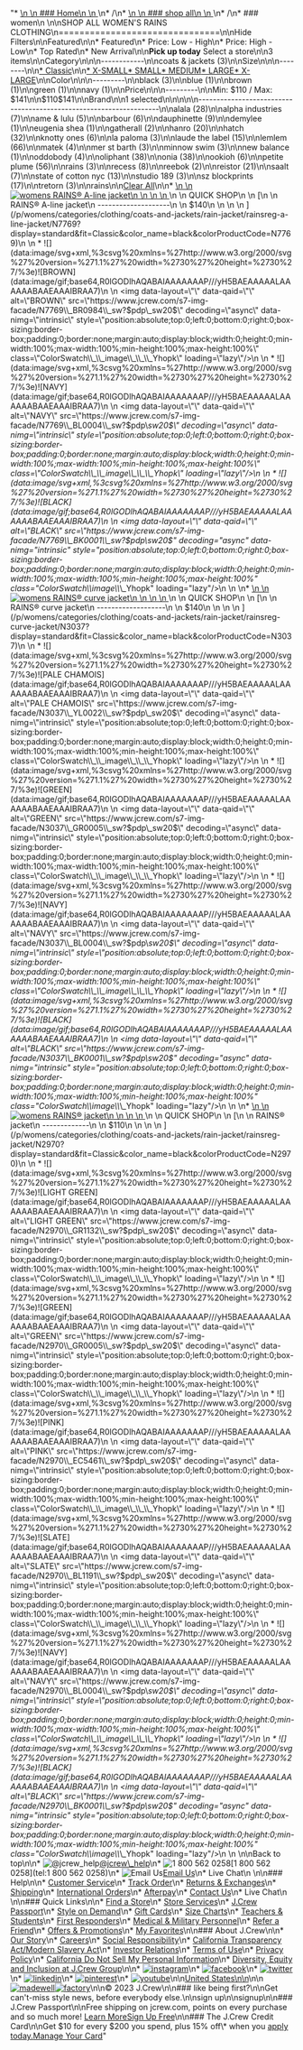"*   [\n    \n    ### Home\n    \n    ](/)\n*   /\n*   [\n    \n    ### shop all\n    \n    ](/all)\n*   /\n*   ### women\n    \n\nSHOP ALL WOMEN'S RAINS CLOTHING\n===============================\n\nHide Filters\n\nFeatured\n\n*   Featured\n*   Price: Low - High\n*   Price: High - Low\n*   Top Rated\n*   New Arrival\n\n**Pick up today** Select a store\n\n3 items\n\nCategory\n\n\n------------\n\n[](/all/womens/categories/clothing?sub-categories=womens-shopall-coatsAndJackets&brand=RAINS&crawl=no)coats & jackets (3)\n\nSize\n\n\n--------\n\n[*   Classic](/all/womens/categories/clothing?brand=RAINS&crawl=no&fit=Classic)\n\n[*   X-SMALL](/all/womens/categories/clothing?brand=RAINS&crawl=no&size=X-SMALL)[*   SMALL](/all/womens/categories/clothing?brand=RAINS&crawl=no&size=SMALL)[*   MEDIUM](/all/womens/categories/clothing?brand=RAINS&crawl=no&size=MEDIUM)[*   LARGE](/all/womens/categories/clothing?brand=RAINS&crawl=no&size=LARGE)[*   X-LARGE](/all/womens/categories/clothing?brand=RAINS&crawl=no&size=X-LARGE)\n\nColor\n\n\n---------\n\n[](/all/womens/categories/clothing?brand=RAINS&crawl=no&l_color=root-black)black (3)\n\n[](/all/womens/categories/clothing?brand=RAINS&crawl=no&l_color=root-blue)blue (1)\n\n[](/all/womens/categories/clothing?brand=RAINS&crawl=no&l_color=root-brown)brown (1)\n\n[](/all/womens/categories/clothing?brand=RAINS&crawl=no&l_color=root-green)green (1)\n\n[](/all/womens/categories/clothing?brand=RAINS&crawl=no&l_color=root-navy)navy (1)\n\nPrice\n\n\n---------\n\nMin: $110 / Max: $141\n\n$110$141\n\nBrand\n\n1 selected[](/all/womens/categories/clothing?crawl=no)\n\n\n\n\n-------------------------------------------------------------------\n\n[](/all/womens/categories/clothing?brand=ALALA,RAINS&crawl=no)alala (28)\n\n[](/all/womens/categories/clothing?brand=ALPHA%20INDUSTRIES,RAINS&crawl=no)alpha industries (7)\n\n[](/all/womens/categories/clothing?brand=AME%20%26%20LULU,RAINS&crawl=no)ame & lulu (5)\n\n[](/all/womens/categories/clothing?brand=BARBOUR,RAINS&crawl=no)barbour (6)\n\n[](/all/womens/categories/clothing?brand=DAUPHINETTE,RAINS&crawl=no)dauphinette (9)\n\n[](/all/womens/categories/clothing?brand=DEMYLEE,RAINS&crawl=no)demylee (1)\n\n[](/all/womens/categories/clothing?brand=EUGENIA%20SHEA,RAINS&crawl=no)eugenia shea (1)\n\n[](/all/womens/categories/clothing?brand=GATHERALL,RAINS&crawl=no)gatherall (2)\n\n[](/all/womens/categories/clothing?brand=HANRO,RAINS&crawl=no)hanro (20)\n\n[](/all/womens/categories/clothing?brand=HATCH,RAINS&crawl=no)hatch (32)\n\n[](/all/womens/categories/clothing?brand=KNOTTY%20ONES,RAINS&crawl=no)knotty ones (6)\n\n[](/all/womens/categories/clothing?brand=LA%20PALOMA,RAINS&crawl=no)la paloma (3)\n\n[](/all/womens/categories/clothing?brand=LAUDE%20THE%20LABEL,RAINS&crawl=no)laude the label (15)\n\n[](/all/womens/categories/clothing?brand=LEMLEM,RAINS&crawl=no)lemlem (66)\n\n[](/all/womens/categories/clothing?brand=MATEK,RAINS&crawl=no)matek (4)\n\n[](/all/womens/categories/clothing?brand=MER%20ST%20BARTH,RAINS&crawl=no)mer st barth (3)\n\n[](/all/womens/categories/clothing?brand=MINNOW%20SWIM,RAINS&crawl=no)minnow swim (3)\n\n[](/all/womens/categories/clothing?brand=NEW%20BALANCE,RAINS&crawl=no)new balance (1)\n\n[](/all/womens/categories/clothing?brand=ODDOBODY,RAINS&crawl=no)oddobody (4)\n\n[](/all/womens/categories/clothing?brand=OLIPHANT,RAINS&crawl=no)oliphant (38)\n\n[](/all/womens/categories/clothing?brand=ONIA,RAINS&crawl=no)onia (38)\n\n[](/all/womens/categories/clothing?brand=OOKIOH,RAINS&crawl=no)ookioh (6)\n\n[](/all/womens/categories/clothing?brand=PETITE%20PLUME,RAINS&crawl=no)petite plume (56)\n\n[](/all/womens/categories/clothing?crawl=no)rains (3)\n\n[](/all/womens/categories/clothing?brand=RAINS,RECESS&crawl=no)recess (8)\n\n[](/all/womens/categories/clothing?brand=RAINS,REEBOK&crawl=no)reebok (2)\n\n[](/all/womens/categories/clothing?brand=RAINS,REISTOR&crawl=no)reistor (21)\n\n[](/all/womens/categories/clothing?brand=RAINS,SAALT&crawl=no)saalt (7)\n\n[](/all/womens/categories/clothing?brand=RAINS,STATE%20OF%20COTTON%20NYC&crawl=no)state of cotton nyc (13)\n\n[](/all/womens/categories/clothing?brand=RAINS,STUDIO%20189&crawl=no)studio 189 (3)\n\n[](/all/womens/categories/clothing?brand=RAINS,SZ%20BLOCKPRINTS&crawl=no)sz blockprints (17)\n\n[](/all/womens/categories/clothing?brand=RAINS,TRETORN&crawl=no)tretorn (3)\n\nrains[](/all/womens/categories/clothing?crawl=no)\n\n[Clear All](/all/womens/categories/clothing?crawl=no)\n\n*   [\n    \n    ![womens RAINS&reg; A-line jacket](https://www.jcrew.com/s7-img-facade/N7769_BK0001?hei=640&crop=0,0,512,0)\n    \n    \n    \n    ](/p/womens/categories/clothing/coats-and-jackets/rain-jacket/rainsreg-a-line-jacket/N7769?display=standard&fit=Classic&color_name=black&colorProductCode=N7769)\n    \n    QUICK SHOP\n    \n    [\n    \n    RAINS® A-line jacket\n    --------------------\n    \n    $140\n    \n    \n    \n    ](/p/womens/categories/clothing/coats-and-jackets/rain-jacket/rainsreg-a-line-jacket/N7769?display=standard&fit=Classic&color_name=black&colorProductCode=N7769)\n    \n    *   ![](data:image/svg+xml,%3csvg%20xmlns=%27http://www.w3.org/2000/svg%27%20version=%271.1%27%20width=%2730%27%20height=%2730%27/%3e)![BROWN](data:image/gif;base64,R0lGODlhAQABAIAAAAAAAP///yH5BAEAAAAALAAAAAABAAEAAAIBRAA7)\n        \n        <img data-layout=\"\" data-qaid=\"\" alt=\"BROWN\" src=\"https://www.jcrew.com/s7-img-facade/N7769\\_BR0984\\_sw?$pdp\\_sw20$\" decoding=\"async\" data-nimg=\"intrinsic\" style=\"position:absolute;top:0;left:0;bottom:0;right:0;box-sizing:border-box;padding:0;border:none;margin:auto;display:block;width:0;height:0;min-width:100%;max-width:100%;min-height:100%;max-height:100%\" class=\"ColorSwatch\\_\\_image\\_\\_\\_Yhopk\" loading=\"lazy\"/>\n        \n    *   ![](data:image/svg+xml,%3csvg%20xmlns=%27http://www.w3.org/2000/svg%27%20version=%271.1%27%20width=%2730%27%20height=%2730%27/%3e)![NAVY](data:image/gif;base64,R0lGODlhAQABAIAAAAAAAP///yH5BAEAAAAALAAAAAABAAEAAAIBRAA7)\n        \n        <img data-layout=\"\" data-qaid=\"\" alt=\"NAVY\" src=\"https://www.jcrew.com/s7-img-facade/N7769\\_BL0004\\_sw?$pdp\\_sw20$\" decoding=\"async\" data-nimg=\"intrinsic\" style=\"position:absolute;top:0;left:0;bottom:0;right:0;box-sizing:border-box;padding:0;border:none;margin:auto;display:block;width:0;height:0;min-width:100%;max-width:100%;min-height:100%;max-height:100%\" class=\"ColorSwatch\\_\\_image\\_\\_\\_Yhopk\" loading=\"lazy\"/>\n        \n    *   ![](data:image/svg+xml,%3csvg%20xmlns=%27http://www.w3.org/2000/svg%27%20version=%271.1%27%20width=%2730%27%20height=%2730%27/%3e)![BLACK](data:image/gif;base64,R0lGODlhAQABAIAAAAAAAP///yH5BAEAAAAALAAAAAABAAEAAAIBRAA7)\n        \n        <img data-layout=\"\" data-qaid=\"\" alt=\"BLACK\" src=\"https://www.jcrew.com/s7-img-facade/N7769\\_BK0001\\_sw?$pdp\\_sw20$\" decoding=\"async\" data-nimg=\"intrinsic\" style=\"position:absolute;top:0;left:0;bottom:0;right:0;box-sizing:border-box;padding:0;border:none;margin:auto;display:block;width:0;height:0;min-width:100%;max-width:100%;min-height:100%;max-height:100%\" class=\"ColorSwatch\\_\\_image\\_\\_\\_Yhopk\" loading=\"lazy\"/>\n        \n    \n*   [\n    \n    ![womens RAINS&reg; curve jacket](https://www.jcrew.com/s7-img-facade/N3037_BK0001?hei=640&crop=0,0,512,0)\n    \n    \n    \n    ](/p/womens/categories/clothing/coats-and-jackets/rain-jacket/rainsreg-curve-jacket/N3037?display=standard&fit=Classic&color_name=black&colorProductCode=N3037)\n    \n    QUICK SHOP\n    \n    [\n    \n    RAINS® curve jacket\n    -------------------\n    \n    $140\n    \n    \n    \n    ](/p/womens/categories/clothing/coats-and-jackets/rain-jacket/rainsreg-curve-jacket/N3037?display=standard&fit=Classic&color_name=black&colorProductCode=N3037)\n    \n    *   ![](data:image/svg+xml,%3csvg%20xmlns=%27http://www.w3.org/2000/svg%27%20version=%271.1%27%20width=%2730%27%20height=%2730%27/%3e)![PALE CHAMOIS](data:image/gif;base64,R0lGODlhAQABAIAAAAAAAP///yH5BAEAAAAALAAAAAABAAEAAAIBRAA7)\n        \n        <img data-layout=\"\" data-qaid=\"\" alt=\"PALE CHAMOIS\" src=\"https://www.jcrew.com/s7-img-facade/N3037\\_YL0022\\_sw?$pdp\\_sw20$\" decoding=\"async\" data-nimg=\"intrinsic\" style=\"position:absolute;top:0;left:0;bottom:0;right:0;box-sizing:border-box;padding:0;border:none;margin:auto;display:block;width:0;height:0;min-width:100%;max-width:100%;min-height:100%;max-height:100%\" class=\"ColorSwatch\\_\\_image\\_\\_\\_Yhopk\" loading=\"lazy\"/>\n        \n    *   ![](data:image/svg+xml,%3csvg%20xmlns=%27http://www.w3.org/2000/svg%27%20version=%271.1%27%20width=%2730%27%20height=%2730%27/%3e)![GREEN](data:image/gif;base64,R0lGODlhAQABAIAAAAAAAP///yH5BAEAAAAALAAAAAABAAEAAAIBRAA7)\n        \n        <img data-layout=\"\" data-qaid=\"\" alt=\"GREEN\" src=\"https://www.jcrew.com/s7-img-facade/N3037\\_GR0005\\_sw?$pdp\\_sw20$\" decoding=\"async\" data-nimg=\"intrinsic\" style=\"position:absolute;top:0;left:0;bottom:0;right:0;box-sizing:border-box;padding:0;border:none;margin:auto;display:block;width:0;height:0;min-width:100%;max-width:100%;min-height:100%;max-height:100%\" class=\"ColorSwatch\\_\\_image\\_\\_\\_Yhopk\" loading=\"lazy\"/>\n        \n    *   ![](data:image/svg+xml,%3csvg%20xmlns=%27http://www.w3.org/2000/svg%27%20version=%271.1%27%20width=%2730%27%20height=%2730%27/%3e)![NAVY](data:image/gif;base64,R0lGODlhAQABAIAAAAAAAP///yH5BAEAAAAALAAAAAABAAEAAAIBRAA7)\n        \n        <img data-layout=\"\" data-qaid=\"\" alt=\"NAVY\" src=\"https://www.jcrew.com/s7-img-facade/N3037\\_BL0004\\_sw?$pdp\\_sw20$\" decoding=\"async\" data-nimg=\"intrinsic\" style=\"position:absolute;top:0;left:0;bottom:0;right:0;box-sizing:border-box;padding:0;border:none;margin:auto;display:block;width:0;height:0;min-width:100%;max-width:100%;min-height:100%;max-height:100%\" class=\"ColorSwatch\\_\\_image\\_\\_\\_Yhopk\" loading=\"lazy\"/>\n        \n    *   ![](data:image/svg+xml,%3csvg%20xmlns=%27http://www.w3.org/2000/svg%27%20version=%271.1%27%20width=%2730%27%20height=%2730%27/%3e)![BLACK](data:image/gif;base64,R0lGODlhAQABAIAAAAAAAP///yH5BAEAAAAALAAAAAABAAEAAAIBRAA7)\n        \n        <img data-layout=\"\" data-qaid=\"\" alt=\"BLACK\" src=\"https://www.jcrew.com/s7-img-facade/N3037\\_BK0001\\_sw?$pdp\\_sw20$\" decoding=\"async\" data-nimg=\"intrinsic\" style=\"position:absolute;top:0;left:0;bottom:0;right:0;box-sizing:border-box;padding:0;border:none;margin:auto;display:block;width:0;height:0;min-width:100%;max-width:100%;min-height:100%;max-height:100%\" class=\"ColorSwatch\\_\\_image\\_\\_\\_Yhopk\" loading=\"lazy\"/>\n        \n    \n*   [\n    \n    ![womens RAINS&reg; jacket](https://www.jcrew.com/s7-img-facade/N2970_BK0001?hei=640&crop=0,0,512,0)\n    \n    \n    \n    ](/p/womens/categories/clothing/coats-and-jackets/rain-jacket/rainsreg-jacket/N2970?display=standard&fit=Classic&color_name=black&colorProductCode=N2970)\n    \n    QUICK SHOP\n    \n    [\n    \n    RAINS® jacket\n    -------------\n    \n    $110\n    \n    \n    \n    ](/p/womens/categories/clothing/coats-and-jackets/rain-jacket/rainsreg-jacket/N2970?display=standard&fit=Classic&color_name=black&colorProductCode=N2970)\n    \n    *   ![](data:image/svg+xml,%3csvg%20xmlns=%27http://www.w3.org/2000/svg%27%20version=%271.1%27%20width=%2730%27%20height=%2730%27/%3e)![LIGHT GREEN](data:image/gif;base64,R0lGODlhAQABAIAAAAAAAP///yH5BAEAAAAALAAAAAABAAEAAAIBRAA7)\n        \n        <img data-layout=\"\" data-qaid=\"\" alt=\"LIGHT GREEN\" src=\"https://www.jcrew.com/s7-img-facade/N2970\\_GR1132\\_sw?$pdp\\_sw20$\" decoding=\"async\" data-nimg=\"intrinsic\" style=\"position:absolute;top:0;left:0;bottom:0;right:0;box-sizing:border-box;padding:0;border:none;margin:auto;display:block;width:0;height:0;min-width:100%;max-width:100%;min-height:100%;max-height:100%\" class=\"ColorSwatch\\_\\_image\\_\\_\\_Yhopk\" loading=\"lazy\"/>\n        \n    *   ![](data:image/svg+xml,%3csvg%20xmlns=%27http://www.w3.org/2000/svg%27%20version=%271.1%27%20width=%2730%27%20height=%2730%27/%3e)![GREEN](data:image/gif;base64,R0lGODlhAQABAIAAAAAAAP///yH5BAEAAAAALAAAAAABAAEAAAIBRAA7)\n        \n        <img data-layout=\"\" data-qaid=\"\" alt=\"GREEN\" src=\"https://www.jcrew.com/s7-img-facade/N2970\\_GR0005\\_sw?$pdp\\_sw20$\" decoding=\"async\" data-nimg=\"intrinsic\" style=\"position:absolute;top:0;left:0;bottom:0;right:0;box-sizing:border-box;padding:0;border:none;margin:auto;display:block;width:0;height:0;min-width:100%;max-width:100%;min-height:100%;max-height:100%\" class=\"ColorSwatch\\_\\_image\\_\\_\\_Yhopk\" loading=\"lazy\"/>\n        \n    *   ![](data:image/svg+xml,%3csvg%20xmlns=%27http://www.w3.org/2000/svg%27%20version=%271.1%27%20width=%2730%27%20height=%2730%27/%3e)![PINK](data:image/gif;base64,R0lGODlhAQABAIAAAAAAAP///yH5BAEAAAAALAAAAAABAAEAAAIBRAA7)\n        \n        <img data-layout=\"\" data-qaid=\"\" alt=\"PINK\" src=\"https://www.jcrew.com/s7-img-facade/N2970\\_EC5461\\_sw?$pdp\\_sw20$\" decoding=\"async\" data-nimg=\"intrinsic\" style=\"position:absolute;top:0;left:0;bottom:0;right:0;box-sizing:border-box;padding:0;border:none;margin:auto;display:block;width:0;height:0;min-width:100%;max-width:100%;min-height:100%;max-height:100%\" class=\"ColorSwatch\\_\\_image\\_\\_\\_Yhopk\" loading=\"lazy\"/>\n        \n    *   ![](data:image/svg+xml,%3csvg%20xmlns=%27http://www.w3.org/2000/svg%27%20version=%271.1%27%20width=%2730%27%20height=%2730%27/%3e)![SLATE](data:image/gif;base64,R0lGODlhAQABAIAAAAAAAP///yH5BAEAAAAALAAAAAABAAEAAAIBRAA7)\n        \n        <img data-layout=\"\" data-qaid=\"\" alt=\"SLATE\" src=\"https://www.jcrew.com/s7-img-facade/N2970\\_BL1191\\_sw?$pdp\\_sw20$\" decoding=\"async\" data-nimg=\"intrinsic\" style=\"position:absolute;top:0;left:0;bottom:0;right:0;box-sizing:border-box;padding:0;border:none;margin:auto;display:block;width:0;height:0;min-width:100%;max-width:100%;min-height:100%;max-height:100%\" class=\"ColorSwatch\\_\\_image\\_\\_\\_Yhopk\" loading=\"lazy\"/>\n        \n    *   ![](data:image/svg+xml,%3csvg%20xmlns=%27http://www.w3.org/2000/svg%27%20version=%271.1%27%20width=%2730%27%20height=%2730%27/%3e)![NAVY](data:image/gif;base64,R0lGODlhAQABAIAAAAAAAP///yH5BAEAAAAALAAAAAABAAEAAAIBRAA7)\n        \n        <img data-layout=\"\" data-qaid=\"\" alt=\"NAVY\" src=\"https://www.jcrew.com/s7-img-facade/N2970\\_BL0004\\_sw?$pdp\\_sw20$\" decoding=\"async\" data-nimg=\"intrinsic\" style=\"position:absolute;top:0;left:0;bottom:0;right:0;box-sizing:border-box;padding:0;border:none;margin:auto;display:block;width:0;height:0;min-width:100%;max-width:100%;min-height:100%;max-height:100%\" class=\"ColorSwatch\\_\\_image\\_\\_\\_Yhopk\" loading=\"lazy\"/>\n        \n    *   ![](data:image/svg+xml,%3csvg%20xmlns=%27http://www.w3.org/2000/svg%27%20version=%271.1%27%20width=%2730%27%20height=%2730%27/%3e)![BLACK](data:image/gif;base64,R0lGODlhAQABAIAAAAAAAP///yH5BAEAAAAALAAAAAABAAEAAAIBRAA7)\n        \n        <img data-layout=\"\" data-qaid=\"\" alt=\"BLACK\" src=\"https://www.jcrew.com/s7-img-facade/N2970\\_BK0001\\_sw?$pdp\\_sw20$\" decoding=\"async\" data-nimg=\"intrinsic\" style=\"position:absolute;top:0;left:0;bottom:0;right:0;box-sizing:border-box;padding:0;border:none;margin:auto;display:block;width:0;height:0;min-width:100%;max-width:100%;min-height:100%;max-height:100%\" class=\"ColorSwatch\\_\\_image\\_\\_\\_Yhopk\" loading=\"lazy\"/>\n        \n    \n\nBack to top\n\n*   ![@jcrew_help](/next-static/images/sidecar-modules/footer/twitter-2.svg)[@jcrew\\_help](https://twitter.com/jcrew_help)\n*   ![1 800 562 0258](/next-static/images/sidecar-modules/footer/phone-2.svg)[1 800 562 0258](tel:1 800 562 0258)\n*   ![Email Us](/next-static/images/sidecar-modules/footer/email.svg)[Email Us](mailto:help@jcrew.com)\n*   Live Chat\n    \n\n### Help\n\n*   [Customer Service](/help/customer-service)\n*   [Track Order](/help/order-status)\n*   [Returns & Exchanges](/help/returns-exchanges)\n*   [Shipping](/help/shipping-handling)\n*   [International Orders](/help/international-orders)\n*   [Afterpay](/afterpay-faq)\n*   [Contact Us](/help/contact-us)\n*   Live Chat\n    \n\n### Quick Links\n\n*   [Find a Store](https://stores.jcrew.com/search)\n*   [Store Services](/s/store-services)\n*   [J.Crew Passport](/s/rewards)\n*   [Style on Demand](/s/style-on-demand)\n*   [Gift Cards](/help/gift-card)\n*   [Size Charts](/r/size-charts)\n*   [Teachers & Students](/s/teacher-student-discount)\n*   [First Responders](/s/military-medical-first-responder-discount)\n*   [Medical & Military Personnel](/s/military-medical-first-responder-discount)\n*   [Refer a Friend](/share)\n*   [Offers & Promotions](/best-deals)\n*   [My Favorites](/favorites)\n\n### About J.Crew\n\n*   [Our Story](/s/aboutus)\n*   [Careers](https://jobs.jcrew.com)\n*   [Social Responsibility](/s/corporate-responsibility)\n*   [California Transparency Act/Modern Slavery Act](/s/CSR-california-transparency-act)\n*   [Investor Relations](https://investors.jcrew.com)\n*   [Terms of Use](/help/terms-of-use)\n*   [Privacy Policy](/help/privacy-policy)\n*   [California Do Not Sell My Personal Information](https://jcrew.clarip.com/dsr/create?brand=jcrew&type=3)\n*   [Diversity, Equity and Inclusion at J.Crew Group](/s/diversity-equity-inclusion)\n\n*   [![instagram](/next-static/images/sidecar-modules/footer/instagram-2.svg)](http://instagram.com/jcrew)\n*   [![facebook](/next-static/images/sidecar-modules/footer/facebook-2.svg)](https://www.facebook.com/jcrew)\n*   [![twitter](/next-static/images/sidecar-modules/footer/twitter-2.svg)](https://twitter.com/jcrew)\n*   [![linkedin](/next-static/images/sidecar-modules/footer/linkedin.svg)](https://www.linkedin.com/company/j-crew)\n*   [![pinterest](/next-static/images/sidecar-modules/footer/pinterest-2.svg)](http://pinterest.com/jcrew/)\n*   [![youtube](/next-static/images/sidecar-modules/footer/youtube-2.svg)](http://www.youtube.com/user/jcrewinsider)\n\n[United States\n\n](/r/context-chooser)\n\n[![madewell](/next-static/images/sidecar-modules/footer/madewell.svg)](https://www.madewell.com)[![factory](/next-static/images/sidecar-modules/navigation/jcrew-factory-logo-black.svg)](https://factory.jcrew.com)\n\n© 2023 J.Crew\n\n### like being first?\n\nGet can't-miss style news, before everybody else.\n\nsign up\n\nsignup\n\n### J.Crew Passport\n\nFree shipping on jcrew.com, points on every purchase and so much more! [Learn More](/s/rewards)[Sign Up Free](/?register=true)\n\n### The J.Crew Credit Card\n\nGet $10 for every $200 you spend, plus 15% off\\* when you [apply today.](/s/credit-card)[Manage Your Card](https://d.comenity.net/jcrew/)"